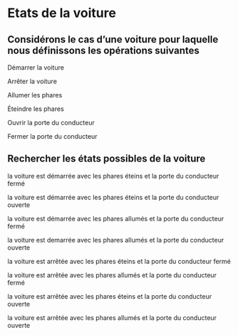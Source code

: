 # Etats de la voiture

## Considérons le cas d’une voiture pour laquelle nous définissons les opérations suivantes

Démarrer la voiture
 
Arrêter la voiture

Allumer les phares

Éteindre les phares

Ouvrir la porte du conducteur

Fermer la porte du conducteur

## Rechercher les états possibles de la voiture

la voiture est démarrée avec les phares éteins et la porte du conducteur fermé

la voiture est démarrée avec les phares éteins et la porte du conducteur ouverte 

la voiture est démarrée avec les phares allumés et la porte du conducteur fermé

la voiture est demarrée avec les phares allumés et la porte du conducteur ouverte

la voiture est arrêtée avec les phares éteins et la porte du conducteur fermé

la voiture est arrêtée avec les phares allumés et la porte du conducteur fermé

la voiture est arrêtée avec les phares éteins et la porte du conducteur ouverte

la voiture est arrêtée avec les phares allumés et la porte du conducteur ouverte
